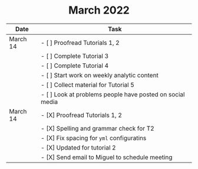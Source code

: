 # <center>March 2022</center>

|  Date  |  Task |
| ------ | ------| 
| March 14  | - [ ] Proofread Tutorials 1, 2 |
|           | - [ ] Complete Tutorial 3 | 
|           | - [ ] Complete Tutorial 4 |
|           | - [ ] Start work on weekly analytic content |
|           | - [ ] Collect material for Tutorial 5 |
|           | - [ ] Look at problems people have posted on social media
| March 14  | - [X] Proofread Tutorials 1, 2 |
|           | -     [X] Spelling and grammar check for T2 |
|           | - [X] Fix spacing for ```yml``` configuratins |
|           |       - [X] Updated for tutorial 2                |
|           | - [X] Send email to Miguel to schedule meeting | 
